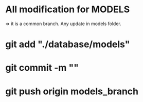 # All modification for MODELS

=> it is a common branch. Any update in models folder. 

# git add "./database/models"
# git commit -m "<message>"
# git push origin models_branch



